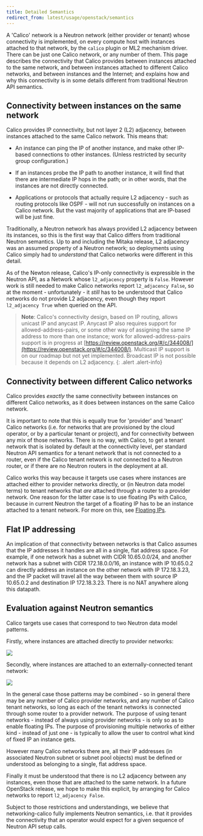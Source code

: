```yaml
---
title: Detailed Semantics
redirect_from: latest/usage/openstack/semantics
---
```


A 'Calico' network is a Neutron network (either provider or tenant) whose
connectivity is implemented, on every compute host with instances attached to
that network, by the `calico` plugin or ML2 mechanism driver.  There can be
just one Calico network, or any number of them.  This page describes the
connectivity that Calico provides between instances attached to the same
network, and between instances attached to different Calico networks, and
between instances and the Internet; and explains how and why this connectivity
is in some details different from traditional Neutron API semantics.

## Connectivity between instances on the same network

Calico provides IP connectivity, but not layer 2 (L2) adjacency, between
instances attached to the same Calico network.  This means that:

- An instance can ping the IP of another instance, and make other IP-based
  connections to other instances.  (Unless restricted by security group
  configuration.)

- If an instances probe the IP path to another instance, it will find that
  there are intermediate IP hops in the path; or in other words, that the
  instances are not directly connected.

- Applications or protocols that actually require L2 adjacency - such as
  routing protocols like OSPF - will not run successfully on instances on a
  Calico network.  But the vast majority of applications that are IP-based will
  be just fine.

Traditionally, a Neutron network has always provided L2 adjacency between its
instances, so this is the first way that Calico differs from traditional
Neutron semantics.  Up to and including the Mitaka release, L2 adjacency was an
assumed property of a Neutron network; so deployments using Calico simply had
to *understand* that Calico networks were different in this detail.

As of the Newton release, Calico's IP-only connectivity is expressible in the
Neutron API, as a Network whose `l2_adjacency` property is `False`.
However work is still needed to make Calico networks report `l2_adjacency
False`, so at the moment - unfortunately - it *still* has to be understood that
Calico networks do not provide L2 adjacency, even though they report
`l2_adjacency True` when queried on the API.

> **Note**: Calico's connectivity design, based on IP routing, allows unicast IP
> and anycast IP. Anycast IP also requires support for allowed-address-pairs,
> or some other way of assigning the same IP address to more than one instance;
> work for allowed-address-pairs support is in progress at
> [https://review.openstack.org/#/c/344008/](https://review.openstack.org/#/c/344008/). 
> Multicast IP support is on our roadmap but not yet implemented. Broadcast IP 
> is not possible because it depends on L2 adjacency.
{: .alert .alert-info}


## Connectivity between different Calico networks

Calico provides *exactly* the same connectivity between instances on different
Calico networks, as it does between instances on the same Calico network.

It is important to note that this is equally true for 'provider' and 'tenant'
Calico networks (i.e. for networks that are provisioned by the cloud operator,
or by a particular tenant or project), and for connectivity between any mix of
those networks.  There is no way, with Calico, to get a tenant network that is
isolated by default at the connectivity level, per standard Neutron API
semantics for a tenant network that is not connected to a router, even if the
Calico tenant network is *not* connected to a Neutron router, or if there are
no Neutron routers in the deployment at all.

Calico works this way because it targets use cases where instances are attached
either to provider networks directly, or (in Neutron data model terms) to
tenant networks that *are* attached through a router to a provider network.
One reason for the latter case is to use floating IPs with Calico, because in
current Neutron the target of a floating IP has to be an instance attached to a
tenant network.  For more on this, see [Floating
IPs]({{site.baseurl}}/{{page.version}}/usage/openstack/floating-ips).

## Flat IP addressing

An implication of that connectivity between networks is that Calico assumes
that the IP addresses it handles are all in a single, flat address space.  For
example, if one network has a subnet with CIDR 10.65.0.0/24, and another
network has a subnet with CIDR 172.18.0.0/16, an instance with IP 10.65.0.2 can
directly address an instance on the other network with IP 172.18.3.23, and the
IP packet will travel all the way between them with source IP 10.65.0.2 and
destination IP 172.18.3.23.  There is no NAT anywhere along this datapath.

## Evaluation against Neutron semantics

Calico targets use cases that correspond to two Neutron data model patterns.

Firstly, where instances are attached directly to provider networks:

![]({{site.baseurl}}/images/networking-calico/calico-provider.png)

Secondly, where instances are attached to an externally-connected tenant
network:

![]({{site.baseurl}}/images/networking-calico/calico-tenant.png)

In the general case those patterns may be combined - so in general there may be
any number of Calico provider networks, and any number of Calico tenant
networks, so long as each of the tenant networks is connected through some
router to a provider network.  The purpose of using tenant networks - instead
of always using provider networks - is only so as to enable floating IPs.  The
purpose of provisioning multiple networks of either kind - instead of just
one - is typically to allow the user to control what kind of fixed IP an
instance gets.

However many Calico networks there are, all their IP addresses (in associated
Neutron subnet or subnet pool objects) must be defined or understood as
belonging to a single, flat address space.

Finally it must be understood that there is no L2 adjacency between any
instances, even those that are attached to the same network.  In a future
OpenStack release, we hope to make this explicit, by arranging for Calico
networks to report `l2_adjacency False`.

Subject to those restrictions and understandings, we believe that
networking-calico fully implements Neutron semantics, i.e. that it provides the
connectivity that an operator would expect for a given sequence of Neutron API
setup calls.
